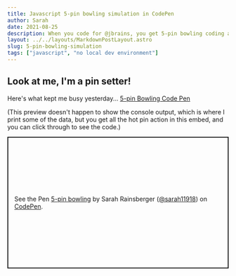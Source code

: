 ```yaml
---
title: Javascript 5-pin bowling simulation in CodePen
author: Sarah
date: 2021-08-25
description: When you code for @jbrains, you get 5-pin bowling coding assignments!
layout: ../../layouts/MarkdownPostLayout.astro
slug: 5-pin-bowling-simulation
tags: ["javascript", "no local dev environment"]
---
```

## Look at me, I'm a pin setter!

Here's what kept me busy yesterday... [5-pin Bowling Code Pen](https://codepen.io/sarah11918/pen/rNwNEBL)

(This preview doesn't happen to show the console output, which is where I print some of the data, but you get all the hot pin action in this embed, and you can click through to see the code.)

<p class="codepen" data-height="400" data-default-tab="html,result" data-slug-hash="rNwNEBL" data-user="sarah11918" style="height: 300px; box-sizing: border-box; display: flex; align-items: center; justify-content: center; border: 2px solid; margin: 1em 0; padding: 1em;">
  <span>See the Pen <a href="https://codepen.io/sarah11918/pen/rNwNEBL">
  5-pin bowling</a> by Sarah Rainsberger (<a href="https://codepen.io/sarah11918">@sarah11918</a>)
  on <a href="https://codepen.io">CodePen</a>.</span>
</p>
<script async src="https://cpwebassets.codepen.io/assets/embed/ei.js"></script>